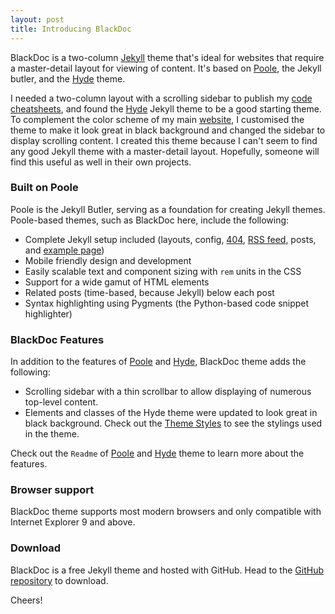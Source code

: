 ```yaml
---
layout: post
title: Introducing BlackDoc
---
```


BlackDoc is a two-column [Jekyll](http://jekyllrb.com) theme that's ideal for websites that require a master-detail layout for viewing of content. It's based on [Poole](http://getpoole.com), the Jekyll butler, and the [Hyde](http://hyde.getpoole.com) theme.

I needed a two-column layout with a scrolling sidebar to publish my [code cheatsheets](http://karloespiritu.com/cheatsheets), and found the [Hyde](http://hyde.getpoole.com) Jekyll theme to be a good starting theme. To complement the color scheme of my main [website](http://karloespiritu.com), I customised the theme to make it look great in black background and changed the sidebar to display scrolling content. I created this theme because I can't seem to find any good Jekyll theme with a master-detail layout. Hopefully, someone will find this useful as well in their own projects.

### Built on Poole

Poole is the Jekyll Butler, serving as a foundation for creating Jekyll themes. Poole-based themes, such as BlackDoc here, include the following:

* Complete Jekyll setup included (layouts, config, [404](/404), [RSS feed](/atom.xml), posts, and [example page](/about))
* Mobile friendly design and development
* Easily scalable text and component sizing with `rem` units in the CSS
* Support for a wide gamut of HTML elements
* Related posts (time-based, because Jekyll) below each post
* Syntax highlighting using Pygments (the Python-based code snippet highlighter)

### BlackDoc Features

In addition to the features of [Poole](http://getpoole.com) and [Hyde](http://hyde.getpoole.com), BlackDoc theme adds the following:

* Scrolling sidebar with a thin scrollbar to allow displaying of numerous top-level content.
* Elements and classes of the Hyde theme were updated to look great in black background. Check out the [Theme Styles](styles) to see the stylings used in the theme.

Check out the `Readme` of [Poole](https://github.com/poole/poole) and [Hyde](https://github.com/poole/hyde) theme to learn more about the features.

### Browser support

BlackDoc theme supports most modern browsers and only compatible with Internet Explorer 9 and above.

### Download

BlackDoc is a free Jekyll theme and hosted with GitHub. Head to the <a href="https://github.com/karloespiritu/BlackDoc">GitHub repository</a> to download.

Cheers!
